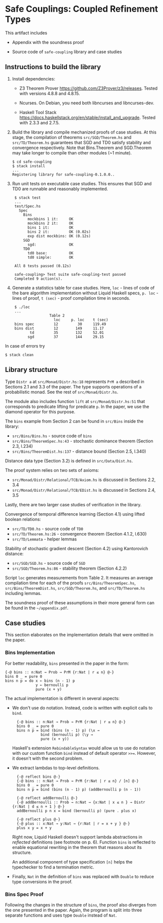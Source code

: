 # Safe Couplings: Coupled Refinement Types


This artifact includes

 - Appendix with the soundness proof

 - Source code of `safe-coupling` library and case studies

## Instructions to build the library
 
 1. Install dependencies:
    - Z3 Theorem Prover https://github.com/Z3Prover/z3/releases. Tested with versions 4.8.8 and 4.8.15.
        
    - Ncurses. On Debian, you need both libncurses and libncurses-dev.

    - Haskell Tool Stack https://docs.haskellstack.org/en/stable/install_and_upgrade. Tested with 2.3.3 and 2.7.5.

 2. Build the library and compile mechanized proofs of case studies. At this stage, the compilation of theorems `src/SGD/Theorem.hs` and `src/TD/Theorem.hs` guarantees that SGD and TD0 satisfy stability and convergence respectively. Note that Bins.Theorem and SGD.Theorem may take longer to compile than other modules (~1 minute).  

        $ cd safe-coupling
        $ stack install
        ...
        Registering library for safe-coupling-0.1.0.0..


3. Run unit tests on executable case studies. This ensures that SGD and TD0 are runnable and reasonably implemented.

        $ stack test
        ...                          
        test/Spec.hs
          Spec
            Bins
              mockbins 1 it:     OK
              mockbins 2 it:     OK
              bins 1 it:         OK
              bins 2 it:         OK (0.02s)
              exp dist mockbins: OK (0.12s)
            SGD
              sgd:               OK
            TD0
              td0 base:          OK
              td0 simple:        OK

        All 8 tests passed (0.12s)

        safe-coupling> Test suite safe-coupling-test passed
        Completed 9 action(s).

4. Generate a statistics table for case studies. Here, `loc` - lines of code of the bare algorithm implementation without Liquid Haskell specs, `p. loc` - lines of proof, `t (sec)` - proof compilation time in seconds. 
        
        $ ./loc
        ...                          
                        Table 2
                          loc     p. loc    t (sec)
        bins spec         12         30     119.49
        bins dist         12        149     11.17
               td         35        132     52.01
              sgd         37        144     29.15

In case of errors try
```
$ stack clean
```

## Library structure

Type `Distr a` at `src/Monad/Distr.hs:18` represents `PrM a` described in Sections 2.1 and 3.3 of the paper. The type supports operations of a probabilistic monad. See the rest of `src/Monad/Distr.hs`. 

The module also includes function `lift` at `src/Monad/Distr.hs:51` that corresponds to predicate lifting for predicate `p`. In the paper, we use the diamond operator for this purpose.

The `bins` example from Section 2 can be found in `src/Bins` inside the library: 
- `src/Bins/Bins.hs` - source code of `bins`
- `src/Bins/TheoremSpec.hs:43` - stochastic dominance theorem (Section 2.3, l.234)
- `src/Bins/TheoremDist.hs:137` - distance bound (Section 2.5, l.340)

Distance data type (Section 3.2) is defined in `src/Data/Dist.hs`.

The proof system relies on two sets of axioms:
- `src/Monad/Distr/Relational/TCB/Axiom.hs` is discussed in Sections 2.2, 3.4
- `src/Monad/Distr/Relational/TCB/EDist.hs` is discussed in Sections 2.4, 3.5

Lastly, there are two larger case studies of verification in the library.

Convergence of temporal difference learning (Section 4.1) using lifted boolean relations:
 - `src/TD/TD0.hs` - source code of `TD0`
 - `src/TD/Theorem.hs:26` - convergence theorem (Section 4.1.2, l.630)
 - `src/TD/Lemmata` - helper lemmas

Stability of stochastic gradient descent (Section 4.2) using Kantorovich distance:

 - `src/SGD/SGD.hs` - source code of `SGD`
 - `src/SGD/Theorem.hs:86` - stability theorem (Section 4.2.2)

Script `loc` generates measurements from Table 2. It measures an average compilation time for each of the proofs `src/Bins/TheoremSpec.hs`, `src/Bins/TheoremDist.hs`, `src/SGD/Theorem.hs`, and `src/TD/Theorem.hs` including lemmas.

The soundness proof of these assumptions in their more general form can be found in the `~/appendix.pdf`.

## Case studies

This section elaborates on the implementation details that were omitted in the paper.

### Bins Implementation

For better readability, `bins` presented in the paper in the form:

    {-@ bins :: n:Nat → Prob → PrM {r:Nat | r ≤ n} @-}
    bins 0 _ = pure 0
    bins n p = do x ← bins (n - 1) p
                  y ← bernoulli p
                  pure (x + y)

The actual implementation is different in several aspects:

* We don't use do notation. Instead, code is written with explicit calls to `bind`. 

        {-@ bins :: n:Nat → Prob → PrM {r:Nat | r ≤ n} @-}
        bins 0 _ = pure 0
        bins n p = bind (bins (n - 1) p) (\x →
                   bind (bernoulli p) (\y →
                   pure (x + y))

    Haskell's extension `RebindableSyntax` would allow us to use do notation with our custom function `bind` instead of default operator `>>=`. However, it doesn't with the second problem.

* We extract lambdas to top-level definitions. 

        {-@ reflect bins @-}
        {-@ bins :: n:Nat → Prob → PrM {r:Nat | r ≤ n} / [n] @-}
        bins 0 _ = pure 0
        bins n p = bind (bins (n - 1) p) (addBernoulli p (n - 1))

        {-@ reflect addBernoulli @-}
        {-@ addBernoulli :: Prob → n:Nat → {x:Nat | x ≤ n } → Distr {r:Nat | d ≤ n + 1 } @-}
        addBernoulli p n x = bind (bernoulli p) (pure . plus x)

        {-@ reflect plus @-}
        {-@ plus :: x:Nat → y:Nat → {r:Nat | r = x + y } @-} 
        plus x y = x + y 
        
    Right now, Liquid Haskell doesn't support lambda abstractions in _reflected_ definitions (see footnote on p. 6). Function `bins` is reflected to enable equational rewriting in the theorem that reasons about its structure.

    An additional component of type specification `[n]` helps the typechecker to find a termination metric.

* Finally, `Nat` in the definition of `bins` was replaced with `Double` to reduce type conversions in the proof.

### Bins Spec Proof

Following the changes in the structure of `bins`, the proof also diverges from the one presented in the paper. Again, the program is split into three separate functions and uses type `Double` instead of `Nat`.
